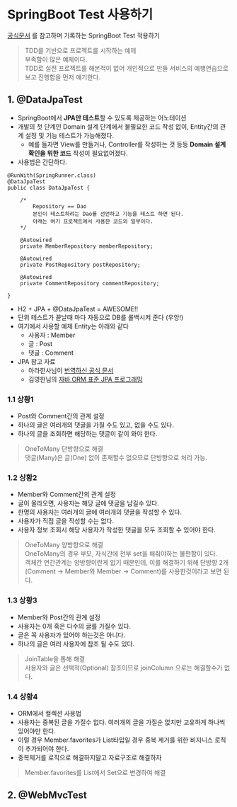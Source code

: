 # SpringBoot Test 사용하기
[공식문서](http://docs.spring.io/spring-boot/docs/current/reference/html/boot-features-testing.html) 를 참고하며 기록하는 SpringBoot Test 적용하기
> TDD를 기반으로 프로젝트를 시작하는 예제 <br/>
부족함이 많은 예제이다.<br/> 
TDD로 실전 프로젝트를 해본적이 없어 개인적으로 만들 서비스의 예행연습으로 보고 진행함을 먼저 얘기한다.


## 1. @DataJpaTest
* SpringBoot에서 **JPA만 테스트**할 수 있도록 제공하는 어노테이션
* 개발의 첫 단계인 Domain 설계 단계에서 불필요한 코드 작성 없이, Entity간의 관계 설정 및 기능 테스트가 가능해졌다.
  - 예를 들자면 View를 만들거나, Controller를 작성하는 것 등등 **Domain 설계 확인을 위한 코드** 작성이 필요없어졌다.
* 사용법은 간단하다.
```
@RunWith(SpringRunner.class) 
@DataJpaTest 
public class DataJpaTest {

    /* 
        Repository == Dao
        본인이 테스트하려는 Dao를 선언하고 기능을 테스트 하면 된다.
        아래는 여기 프로젝트에서 사용한 코드의 일부이다.
    */
    
    @Autowired
    private MemberRepository memberRepository; 

    @Autowired
    private PostRepository postRepository;

    @Autowired
    private CommentRepository commentRepository;
    
}
```
* H2 + JPA + @DataJpaTest = AWESOME!!
* 단위 테스트가 끝날때 마다 자동으로 DB를 롤백시켜 준다 (우앙!)
* 여기에서 사용할 예제 Entity는 아래와 같다
  - 사용자 : Member
  - 글 : Post
  - 댓글 : Comment
* JPA 참고 자료
  - 아라한사님이 [번역하신 공식 문서](http://arahansa.github.io/docs_spring/jpa.html)
  - 김영한님의 [자바 ORM 표준 JPA 프로그래밍](http://www.yes24.com/24/goods/19040233)
  
### 1.1 상황1
* Post와 Comment간의 관계 설정
* 하나의 글은 여러개의 댓글을 가질 수도 있고, 없을 수도 있다.
* 하나의 글을 조회하면 해당하는 댓글이 같이 와야 한다.
> OneToMany 단방향으로 해결 <br/>
댓글(Many)은 글(One) 없이 존재할수 없으므로 단방향으로 처리 가능. <br/>


### 1.2 상황2
* Member와 Comment간의 관계 설정
* 글이 올라오면, 사용자는 해당 글에 댓글을 남길수 있다.
* 한명의 사용자는 여러개의 글에 여러개의 댓글을 작성할 수 있다.
* 사용자가 직접 글을 작성할 수는 없다.
* 사용자 정보 조회시 해당 사용자가 작성한 댓글을 모두 조회할 수 있어야 한다.
> OneToMany 양방향으로 해결 <br/>
OneToMany의 경우 부모, 자식간에 전부 set을 해줘야하는 불편함이 있다. <br/>
객체간 연간관계는 양방향이란게 없기 때문인데, 이를 해결하기 위해 단방향 2개(Comment -> Member와 Member -> Comment)를 사용한것이라고 보면 된다.

### 1.3 상황3
* Member와 Post간의 관계 설정
* 사용자는 0개 혹은 다수의 글를 가질수 있다. 
* 글은 꼭 사용자가 있어야 하는것은 아니다.
* 하나의 글은 여러 사용자에 참조 될 수도 있다.
> JoinTable을 통해 해결 <br/>
사용자와 글은 선택적(Optional) 참조이므로 joinColumn 으로는 해결할수가 없다.

### 1.4 상황4
* ORM에서 컬렉션 사용법
* 사용자는 중복된 글을 가질수 없다. 여러개의 글을 가질순 없지만 고유하게 하나씩 있어야만 한다.
* 이럴 경우 Member.favorites가 List타입일 경우 중복 제거를 위한 비지니스 로직이 추가되어야 한다.
* 중복제거를 로직으로 해결하지말고 자료구조로 해결하자
> Member.favorites를 List에서 Set으로 변경하여 해결  


## 2. @WebMvcTest

